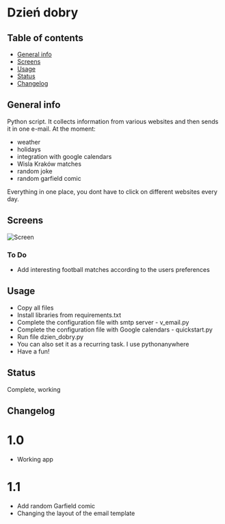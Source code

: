 # Dzień dobry

## Table of contents
* [General info](#general-info)
* [Screens](#screens)
* [Usage](#usage)
* [Status](#status)
* [Changelog](#changelog)


## General info
Python script. It collects information from various websites and then sends it in one e-mail. At the moment:
- weather
- holidays
- integration with google calendars
- Wisla Kraków matches
- random joke
- random garfield comic

Everything in one place, you dont have to click on different websites every day.
	
## Screens
![Screen](https://i.ibb.co/BZwmG34/obraz-2022-12-17-215359047.png "Screen")

### To Do
* Add interesting football matches according to the users preferences
	
## Usage
* Copy all files
* Install libraries from requirements.txt
* Complete the configuration file with smtp server - v_email.py
* Complete the configuration file with Google calendars - quickstart.py
* Run file dzien_dobry.py
* You can also set it as a recurring task. I use pythonanywhere
* Have a fun!



## Status
Complete, working

## Changelog
# 1.0
* Working app

# 1.1
* Add random Garfield comic
* Changing the layout of the email template